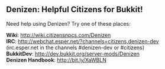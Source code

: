 Denizen: Helpful Citizens for Bukkit!
-------------------------------------

Need help using Denizen? Try one of these places:

**Wiki**: http://wiki.citizensnpcs.com/Denizen  
**IRC**: http://webchat.esper.net/?channels=citizens,denizen-dev  
(irc.esper.net in the channels #denizen-dev or #citizens)  
**BukkitDev**: http://dev.bukkit.org/server-mods/Denizen  
**Denizen Handbook**: http://bit.ly/XaWBLN  